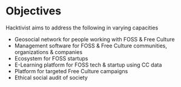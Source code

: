# Objectives 
Hacktivist aims to address the following in varying capacities
- Geosocial network for people working with FOSS & Free Culture
- Management software for FOSS & Free Culture communities, organizations & companies
- Ecosystem for FOSS startups
- E-Learning platform for FOSS tech & startup using CC data
- Platform for targeted Free Culture campaigns 
- Ethical social audit of society 
